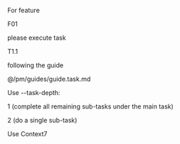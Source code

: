 For feature

  F01

please execute task

  T1.1

following the guide

  @/pm/guides/guide.task.md

Use --task-depth:

  1 (complete all remaining sub-tasks under the main task)

  2 (do a single sub-task)



Use Context7